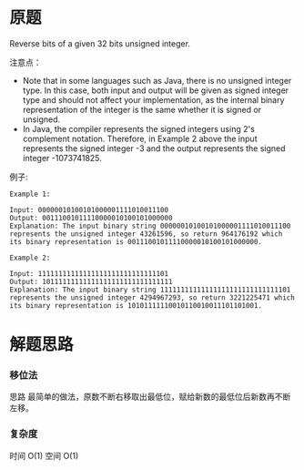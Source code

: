 # 原题
Reverse bits of a given 32 bits unsigned integer.

注意点：

  - Note that in some languages such as Java, there is no unsigned integer type. In this case, both input and output will be given as signed integer type and should not affect your implementation, as the internal binary representation of the integer is the same whether it is signed or unsigned.
  - In Java, the compiler represents the signed integers using 2's complement notation. Therefore, in Example 2 above the input represents the signed integer -3 and the output represents the signed integer -1073741825.

例子:

```
Example 1:

Input: 00000010100101000001111010011100
Output: 00111001011110000010100101000000
Explanation: The input binary string 00000010100101000001111010011100 represents the unsigned integer 43261596, so return 964176192 which its binary representation is 00111001011110000010100101000000.

Example 2:

Input: 11111111111111111111111111111101
Output: 10111111111111111111111111111111
Explanation: The input binary string 11111111111111111111111111111101 represents the unsigned integer 4294967293, so return 3221225471 which its binary representation is 10101111110010110010011101101001.
```

# 解题思路

### 移位法

思路
最简单的做法，原数不断右移取出最低位，赋给新数的最低位后新数再不断左移。

### 复杂度
时间 O(1) 空间 O(1)

